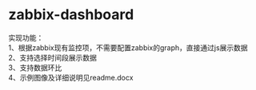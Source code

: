 zabbix-dashboard
================
实现功能：</br>
  1、根据zabbix现有监控项，不需要配置zabbix的graph，直接通过js展示数据</br>
  2、支持选择时间段展示数据</br>
  3、支持数据环比</br>
  4、示例图像及详细说明见readme.docx
